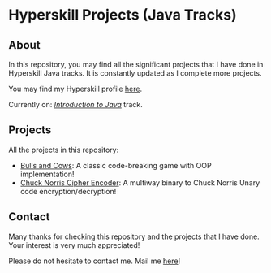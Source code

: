 # Hyperskill Projects (Java Tracks)

## About

In this repository, you may find all the significant projects that I have done in Hyperskill Java tracks.
It is constantly updated as I complete more projects.

You may find my Hyperskill profile <a href="https://hyperskill.org/profile/531649835">here</a>.

Currently on: <a href="https://hyperskill.org/tracks/8">*Introduction to Java*</a> track.

## Projects

All the projects in this repository:

- <a href="https://github.com/sinemeister/hyperskill-java-projects/tree/main/bulls-and-cows">Bulls and Cows</a>: A classic code-breaking game with OOP implementation!
- <a href="https://github.com/sinemeister/hyperskill-java-projects/tree/main/chuck-norris-cipher-encoder">Chuck Norris Cipher Encoder</a>: A multiway binary to Chuck Norris Unary code encryption/decryption!

## Contact

Many thanks for checking this repository and the projects that I have done. Your interest is very
much appreciated!

Please do not hesitate to contact me. Mail me <a href="mailto:leventpolat408@gmail.com">here</a>!